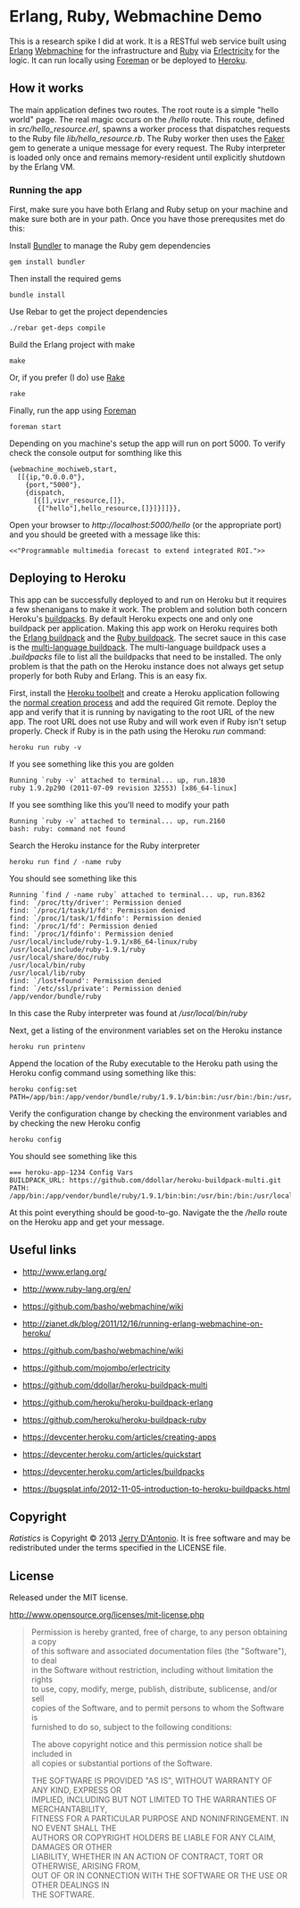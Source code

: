 # Erlang, Ruby, Webmachine Demo

This is a research spike I did at work. It is a RESTful web service built using
[Erlang](http://www.erlang.org/) [Webmachine](https://github.com/basho/webmachine)
for the infrastructure and [Ruby](http://www.ruby-lang.org/en/)
via [Erlectricity](https://github.com/mojombo/erlectricity) for the logic.
It can run locally using [Foreman](https://github.com/ddollar/foreman)
or be deployed to [Heroku](http://www.heroku.com/).

## How it works

The main application defines two routes. The root route is a simple
"hello world" page. The real magic occurs on the */hello* route. This
route, defined in *src/hello_resource.erl*, spawns a worker process that
dispatches requests to the Ruby file *lib/hello_resource.rb*. The
Ruby worker then uses the [Faker](http://faker.rubyforge.org/) gem
to generate a unique message for every request. The Ruby interpreter
is loaded only once and remains memory-resident until explicitly
shutdown by the Erlang VM.

### Running the app

First, make sure you have both Erlang and Ruby setup on your machine
and make sure both are in your path. Once you have those prerequsites
met do this:

Install [Bundler](http://gembundler.com/) to manage the Ruby gem dependencies

    gem install bundler

Then install the required gems

    bundle install

Use Rebar to get the project dependencies

    ./rebar get-deps compile

Build the Erlang project with make

    make

Or, if you prefer (I do) use [Rake](http://rake.rubyforge.org/)

    rake

Finally, run the app using [Foreman](https://github.com/ddollar/foreman)

    foreman start

Depending on you machine's setup the app will run on port
5000. To verify check the console output for somthing like this

    {webmachine_mochiweb,start,
      [[{ip,"0.0.0.0"},
        {port,"5000"},
        {dispatch,
          [{[],vivr_resource,[]},
           {["hello"],hello_resource,[]}]}]]}},
    
Open your browser to *http://localhost:5000/hello* (or the appropriate port)
and you should be greeted with a message like this:

    <<"Programmable multimedia forecast to extend integrated ROI.">>

## Deploying to Heroku

This app can be successfully deployed to and run on Heroku but it
requires a few shenanigans to make it work. The problem and solution
both concern Heroku's [buildpacks](https://devcenter.heroku.com/articles/buildpacks).
By default Heroku expects one and only one buildpack per application.
Making this app work on Heroku requires both the
[Erlang buildpack](https://github.com/heroku/heroku-buildpack-erlang) and the
[Ruby buildpack](https://github.com/heroku/heroku-buildpack-ruby).
The secret sauce in this case is the
[multi-language buildpack](https://github.com/ddollar/heroku-buildpack-multi).
The multi-language buildpack uses a *.buildpacks* file to list all
the buildpacks that need to be installed. The only problem is that the
path on the Heroku instance does not always get setup properly for
both Ruby and Erlang. This is an easy fix.

First, install the [Heroku toolbelt](https://toolbelt.heroku.com/)
and create a Heroku application following the
[normal creation process](https://devcenter.heroku.com/articles/cedar)
and add the required Git remote. Deploy the app and verify that it is
running by navigating to the root URL of the new app. The root URL
does not use Ruby and will work even if Ruby isn't setup properly.
Check if Ruby is in the path using the Heroku *run* command:

    heroku run ruby -v 
  
If you see something like this you are golden

    Running `ruby -v` attached to terminal... up, run.1830
    ruby 1.9.2p290 (2011-07-09 revision 32553) [x86_64-linux]

If you see somthing like this you'll need to modify your path

    Running `ruby -v` attached to terminal... up, run.2160
    bash: ruby: command not found

Search the Heroku instance for the Ruby interpreter

    heroku run find / -name ruby

You should see something like this
    
    Running `find / -name ruby` attached to terminal... up, run.8362
    find: `/proc/tty/driver': Permission denied
    find: `/proc/1/task/1/fd': Permission denied
    find: `/proc/1/task/1/fdinfo': Permission denied
    find: `/proc/1/fd': Permission denied
    find: `/proc/1/fdinfo': Permission denied
    /usr/local/include/ruby-1.9.1/x86_64-linux/ruby
    /usr/local/include/ruby-1.9.1/ruby
    /usr/local/share/doc/ruby
    /usr/local/bin/ruby
    /usr/local/lib/ruby
    find: `/lost+found': Permission denied
    find: `/etc/ssl/private': Permission denied
    /app/vendor/bundle/ruby
    
In this case the Ruby interpreter was found at */usr/local/bin/ruby*

Next, get a listing of the environment variables set on the Heroku instance

    heroku run printenv

Append the location of the Ruby executable to the Heroku path using the
Heroku config command using something like this:

    heroku config:set PATH=/app/bin:/app/vendor/bundle/ruby/1.9.1/bin:bin:/usr/bin:/bin:/usr/local/lib/erlang/bin:/usr/local/bin

Verify the configuration change by checking the environment variables
and by checking the new Heroku config

    heroku config
    
You should see something like this

    === heroku-app-1234 Config Vars
    BUILDPACK_URL: https://github.com/ddollar/heroku-buildpack-multi.git
    PATH:          /app/bin:/app/vendor/bundle/ruby/1.9.1/bin:bin:/usr/bin:/bin:/usr/local/lib/erlang/bin:/usr/local/bin

At this point everything should be good-to-go. Navigate the the
*/hello* route on the Heroku app and get your message.

## Useful links

* http://www.erlang.org/
* http://www.ruby-lang.org/en/
* https://github.com/basho/webmachine/wiki


* http://zianet.dk/blog/2011/12/16/running-erlang-webmachine-on-heroku/


* https://github.com/basho/webmachine/wiki
* https://github.com/mojombo/erlectricity


* https://github.com/ddollar/heroku-buildpack-multi
* https://github.com/heroku/heroku-buildpack-erlang
* https://github.com/heroku/heroku-buildpack-ruby


* https://devcenter.heroku.com/articles/creating-apps
* https://devcenter.heroku.com/articles/quickstart


* https://devcenter.heroku.com/articles/buildpacks
* https://bugsplat.info/2012-11-05-introduction-to-heroku-buildpacks.html

## Copyright

*Ratistics* is Copyright &copy; 2013 [Jerry D'Antonio](https://twitter.com/jerrydantonio).
It is free software and may be redistributed under the terms specified in
the LICENSE file.

## License

Released under the MIT license.

http://www.opensource.org/licenses/mit-license.php  

> Permission is hereby granted, free of charge, to any person obtaining a copy  
> of this software and associated documentation files (the "Software"), to deal  
> in the Software without restriction, including without limitation the rights  
> to use, copy, modify, merge, publish, distribute, sublicense, and/or sell  
> copies of the Software, and to permit persons to whom the Software is  
> furnished to do so, subject to the following conditions:  
> 
> The above copyright notice and this permission notice shall be included in  
> all copies or substantial portions of the Software.  
> 
> THE SOFTWARE IS PROVIDED "AS IS", WITHOUT WARRANTY OF ANY KIND, EXPRESS OR  
> IMPLIED, INCLUDING BUT NOT LIMITED TO THE WARRANTIES OF MERCHANTABILITY,  
> FITNESS FOR A PARTICULAR PURPOSE AND NONINFRINGEMENT. IN NO EVENT SHALL THE  
> AUTHORS OR COPYRIGHT HOLDERS BE LIABLE FOR ANY CLAIM, DAMAGES OR OTHER  
> LIABILITY, WHETHER IN AN ACTION OF CONTRACT, TORT OR OTHERWISE, ARISING FROM,  
> OUT OF OR IN CONNECTION WITH THE SOFTWARE OR THE USE OR OTHER DEALINGS IN  
> THE SOFTWARE.  
